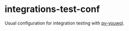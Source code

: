# integrations-test-conf

Usual configuration for integration testing with [py-youwol](https://l.youwol.com/doc/py-youwol).

